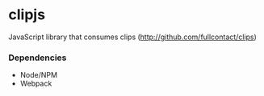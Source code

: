 # clipjs

JavaScript library that consumes clips (http://github.com/fullcontact/clips)

### Dependencies
- Node/NPM
- Webpack